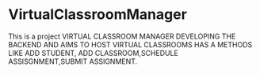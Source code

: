 # VirtualClassroomManager
This is a project VIRTUAL CLASSROOM MANAGER 
DEVELOPING THE BACKEND AND AIMS TO HOST VIRTUAL CLASSROOMS HAS A METHODS LIKE ADD STUDENT, ADD CLASSROOM,SCHEDULE ASSISGNMENT,SUBMIT ASSIGNMENT.
